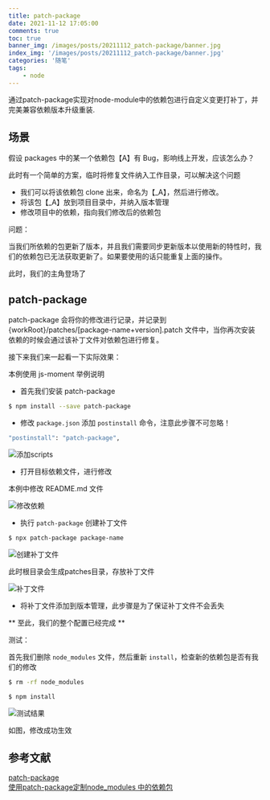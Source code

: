 ```yaml
---
title: patch-package
date: 2021-11-12 17:05:00
comments: true
toc: true
banner_img: /images/posts/20211112_patch-package/banner.jpg
index_img: '/images/posts/20211112_patch-package/banner.jpg'
categories: '随笔'
tags:
	- node
---
```


通过patch-package实现对node-module中的依赖包进行自定义变更打补丁，并完美兼容依赖版本升级重装.

## 场景

假设 packages 中的某一个依赖包【A】有 Bug，影响线上开发，应该怎么办？

此时有一个简单的方案，临时将修复文件纳入工作目录，可以解决这个问题

- 我们可以将该依赖包 clone 出来，命名为【_A】，然后进行修改。
- 将该包【_A】放到项目目录中，并纳入版本管理
- 修改项目中的依赖，指向我们修改后的依赖包

问题：

当我们所依赖的包更新了版本，并且我们需要同步更新版本以使用新的特性时，我们的依赖包已无法获取更新了。如果要使用的话只能重复上面的操作。

此时，我们的主角登场了

## patch-package

patch-package 会将你的修改进行记录，并记录到{workRoot}/patches/[package-name+version].patch 文件中，当你再次安装依赖的时候会通过该补丁文件对依赖包进行修复。

接下来我们来一起看一下实际效果：

本例使用 js-moment 举例说明

- 首先我们安装 patch-package

``` bash
$ npm install --save patch-package
```

- 修改 `package.json` 添加 `postinstall` 命令，注意此步骤不可忽略！

``` bash
"postinstall": "patch-package",
```

![添加scripts](/images/posts/20211112_patch-package/step1.jpg)

- 打开目标依赖文件，进行修改

本例中修改 README.md 文件

![修改依赖](/images/posts/20211112_patch-package/step2.gif)

- 执行 `patch-package` 创建补丁文件

``` bash
$ npx patch-package package-name
```

![创建补丁文件](/images/posts/20211112_patch-package/step3.gif)

此时根目录会生成patches目录，存放补丁文件

![补丁文件](/images/posts/20211112_patch-package/step3-2.jpg)

- 将补丁文件添加到版本管理，此步骤是为了保证补丁文件不会丢失

** 至此，我们的整个配置已经完成 **

测试：

首先我们删除 `node_modules` 文件，然后重新 `install`，检查新的依赖包是否有我们的修改

``` bash
$ rm -rf node_modules

$ npm install
```

![测试结果](/images/posts/20211112_patch-package/test.jpg)

如图，修改成功生效

## 参考文献

[patch-package](https://github.com/ds300/patch-package)  
[使用patch-package定制node_modules 中的依赖包](https://blog.csdn.net/qq_32429257/article/details/111051217)
